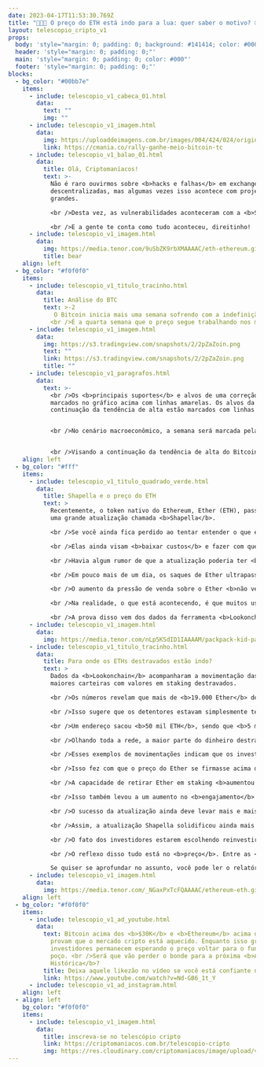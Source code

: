 ```yaml
---
date: 2023-04-17T11:53:30.769Z
title: "🚀🧑‍🚀 O preço do ETH está indo para a lua: quer saber o motivo? 🌕"
layout: telescopio_cripto_v1
props:
  body: 'style="margin: 0; padding: 0; background: #141414; color: #000"'
  header: 'style="margin: 0; padding: 0;"'
  main: 'style="margin: 0; padding: 0; color: #000"'
  footer: 'style="margin: 0; padding: 0;"'
blocks:
  - bg_color: "#00bb7e"
    items:
      - include: telescopio_v1_cabeca_01.html
        data:
          text: ""
          img: ""
      - include: telescopio_v1_imagem.html
        data:
          img: https://uploaddeimagens.com.br/images/004/424/024/original/image.png?1681136446
          link: https://cmania.co/rally-ganhe-meio-bitcoin-tc
      - include: telescopio_v1_balao_01.html
        data:
          title: Olá, Criptomaníacos!
          text: >-
            Não é raro ouvirmos sobre <b>hacks e falhas</b> em exchanges
            descentralizadas, mas algumas vezes isso acontece com projetos
            grandes.

            <br />Desta vez, as vulnerabilidades aconteceram com a <b>SushiSwap</b>.

            <br />E a gente te conta como tudo aconteceu, direitinho!
      - include: telescopio_v1_imagem.html
        data:
          img: https://media.tenor.com/9uSbZK9rbXMAAAAC/eth-ethereum.gif
          title: bear
    align: left
  - bg_color: "#f0f0f0"
    items:
      - include: telescopio_v1_titulo_tracinho.html
        data:
          title: Análise do BTC
          text: >-2
             O Bitcoin inicia mais uma semana sofrendo com a indefinição de mercado. 
            <br />É a quarta semana que o preço segue trabalhando nos mesmos patamares entre os níveis de gatilho (linhas rosas), que vão ditar a direção do preço com um <b>rompimento</b>.
      - include: telescopio_v1_imagem.html
        data:
          img: https://s3.tradingview.com/snapshots/2/2pZaZoin.png
          text: ""
          link: https://s3.tradingview.com/snapshots/2/2pZaZoin.png
          title: ""
      - include: telescopio_v1_paragrafos.html
        data:
          text: >-
            <br />Os <b>principais suportes</b> e alvos de uma correção estão
            marcados no gráfico acima com linhas amarelas. Os alvos da
            continuação da tendência de alta estão marcados com linhas verdes. 


            <br />No cenário macroeconômico, a semana será marcada pela divulgação da inflação americana, o <b>CPI</b>, na quarta-feira às 09:30 da manhã. Esse indicador tem o poder de balançar os mercados, dependendo do seu contexto. 


            <br />Visando a continuação da tendência de alta do Bitcoin, o melhor cenário seria uma <b>inflação abaixo da expectativa</b>.
    align: left
  - bg_color: "#fff"
    items:
      - include: telescopio_v1_titulo_quadrado_verde.html
        data:
          title: Shapella e o preço do ETH
          text: >
            Recentemente, o token nativo do Ethereum, Ether (ETH), passou por
            uma grande atualização chamada <b>Shapella</b>.

            <br />Se você ainda fica perdido ao tentar entender o que essas atualizações significam, basta ter em mente que elas buscam <b>maior eficiência, escalabilidade, velocidade, segurança e estabilidade da rede</b>. 

            <br />Elas ainda visam <b>baixar custos</b> e fazer com que a blockchain seja atualizada de modo mais fácil no futuro.

            <br />Havia algum rumor de que a atualização poderia ter <b>impacto baixista</b> no mercado cripto, já que ela destrava, aos poucos, um <b>valor bilionário</b> que estava em staking. No entanto, os dados contam uma história diferente.

            <br />Em pouco mais de um dia, os saques de Ether ultrapassaram a marca de 1 milhão de tokens, mas a previsão dos preços caindo não se concretizou. Pelo contrário, <b>atingiram a sua máxima em 11 meses</b>.

            <br />O aumento da pressão de venda sobre o Ether <b>não veio</b>, e os investidores parecem não optar por liquidar suas posições por dólares ou stablecoins.

            <br />Na realidade, o que está acontecendo, é que muitos usuários estão preferindo <b>reinvestir</b> o Ether que retiraram ou enviá-lo para exchanges para aproveitar outras oportunidades de mercado, <b>em vez de vendê-lo</b>. 

            <br />A prova disso vem dos dados da ferramenta <b>Lookonchain</b>, como veremos a seguir.
      - include: telescopio_v1_imagem.html
        data:
          img: https://media.tenor.com/nLp5KSdID1IAAAAM/packpack-kid-party-time.gif
      - include: telescopio_v1_titulo_tracinho.html
        data:
          title: Para onde os ETHs destravados estão indo?
          text: >
            Dados da <b>Lookonchain</b> acompanharam a movimentação das 15
            maiores carteiras com valores em staking destravados. 

            <br />Os números revelam que mais de <b>19.000 Ether</b> de três carteiras foram retirados e rapidamente <b>reinvestidos</b> novamente em staking da própria Ethereum. 

            <br />Isso sugere que os detentores estavam simplesmente testando se o recurso de retirada funcionava corretamente.

            <br />Um endereço sacou <b>50 mil ETH</b>, sendo que <b>5 mil</b> foram realocados no serviço de staking da Huobi e o restante foi para uma carteira spot, <b>sem dar sinais de que haja o interesse de venda imediata</b>.

            <br />Olhando toda a rede, a maior parte do dinheiro destravado foi apenas de rendimentos, e não de todo o ETH em staking. Mais que isso, há um <b>fluxo maior de ETH entrando</b> que saindo desse processo.

            <br />Esses exemplos de movimentações indicam que os investidores não apenas estão confortáveis com o novo recurso, mas também têm <b>confiança</b> nas perspectivas de longo prazo do Ether, optando por manter suas posições dentro do ecossistema.

            <br />Isso fez com que o preço do Ether se firmasse acima da marca de <b>$2.000</b>, mostrando que o impulso otimista da atualização <b>Shapella</b> superou qualquer sentimento pessimista potencial no mercado.

            <br />A capacidade de retirar Ether em staking <b>aumentou a liquidez</b> geral do token, tornando-o mais atraente para uma ampla gama de investidores. 

            <br />Isso também levou a um aumento no <b>engajamento</b> e na atividade na blockchain Ethereum, como evidenciado pelo alto número de transações ocorrendo a cada poucos segundos.

            <br />O sucesso da atualização ainda deve levar mais e mais investidores a considerarem a participar do staking, fazendo-os <b>migrar de outros protocolos menos confiáveis</b>.

            <br />Assim, a atualização Shapella solidificou ainda mais a posição da Ethereum como uma plataforma <b>líder</b> de blockchain entre as alternativas ao BTC e aprimorou a proposta de valor do Ether.

            <br />O fato dos investidores estarem escolhendo reinvestir o Ether de volta no ecossistema Ethereum ou deixar novamente em staking fala muito sobre a confiança que eles têm nas <b>perspectivas de crescimento</b> da plataforma.

            <br />O reflexo disso tudo está no <b>preço</b>. Entre as <b>altcoins</b>, com certeza a Ethereum se destaca, não é?

            Se quiser se aprofundar no assunto, você pode ler o relatório que fizemos a pouco tempo ao <a href="https://lp.criptomaniacos.io/o-destrave-do-mercado-bilionario/" target="_blank">clicar aqui</a>.
      - include: telescopio_v1_imagem.html
        data:
          img: https://media.tenor.com/_NGaxPxTcFQAAAAC/ethereum-eth.gif
    align: left
  - bg_color: "#f0f0f0"
    items:
      - include: telescopio_v1_ad_youtube.html
        data:
          text: Bitcoin acima dos <b>$30K</b> e <b>Ethereum</b> acima dos <b>$2K</b>
            provam que o mercado cripto está aquecido. Enquanto isso grupos de
            investidores permanecem esperando o preço voltar para o fundo do
            poço. <br />Será que vão perder o bonde para a próxima <b>Alta
            Histórica</b>?
          title: Deixa aquele likezão no vídeo se você está confiante no BTC!
          link: https://www.youtube.com/watch?v=Nd-GB6_1t_Y
      - include: telescopio_v1_ad_instagram.html
    align: left
  - align: left
    bg_color: "#f0f0f0"
    items:
      - include: telescopio_v1_imagem.html
        data:
          title: inscreva-se no telescópio cripto
          link: https://criptomaniacos.com.br/telescopio-cripto
          img: https://res.cloudinary.com/criptomaniacos/image/upload/v1662133224/telescopio/inscreva-se-telescopio.png
---
```

